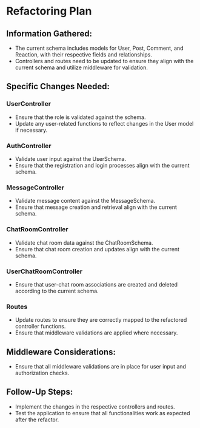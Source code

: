 # Refactoring Plan

## Information Gathered:
- The current schema includes models for User, Post, Comment, and Reaction, with their respective fields and relationships.
- Controllers and routes need to be updated to ensure they align with the current schema and utilize middleware for validation.

## Specific Changes Needed:

### UserController
- Ensure that the role is validated against the schema.
- Update any user-related functions to reflect changes in the User model if necessary.

### AuthController
- Validate user input against the UserSchema.
- Ensure that the registration and login processes align with the current schema.

### MessageController
- Validate message content against the MessageSchema.
- Ensure that message creation and retrieval align with the current schema.

### ChatRoomController
- Validate chat room data against the ChatRoomSchema.
- Ensure that chat room creation and updates align with the current schema.

### UserChatRoomController
- Ensure that user-chat room associations are created and deleted according to the current schema.

### Routes
- Update routes to ensure they are correctly mapped to the refactored controller functions.
- Ensure that middleware validations are applied where necessary.

## Middleware Considerations:
- Ensure that all middleware validations are in place for user input and authorization checks.

## Follow-Up Steps:
- Implement the changes in the respective controllers and routes.
- Test the application to ensure that all functionalities work as expected after the refactor.

